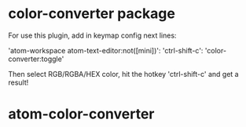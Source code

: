 # color-converter package

For use this plugin, add in keymap config next lines:

'atom-workspace atom-text-editor:not([mini])':
    'ctrl-shift-c': 'color-converter:toggle'

Then select RGB/RGBA/HEX color, hit the hotkey 'ctrl-shift-c' and get a result!

# atom-color-converter
